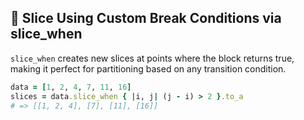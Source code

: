 ## 🔪 Slice Using Custom Break Conditions via slice_when

`slice_when` creates new slices at points where the block returns true, making it perfect for partitioning based on any transition condition.

```ruby
data = [1, 2, 4, 7, 11, 16]
slices = data.slice_when { |i, j| (j - i) > 2 }.to_a
# => [[1, 2, 4], [7], [11], [16]]
```